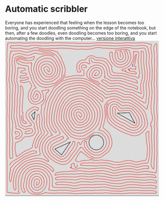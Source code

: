 # Automatic scribbler
Everyone has experienced that feeling when the lesson becomes too boring, and you start doodling something on the edge of the notebook, but then, after a few doodles, even doodling becomes too boring, and you start automating the doodling with the computer...
[versione interattiva](https://mmm3.it/scarabocchiatore_automatico_en.html)
![](<doodle example.png>)